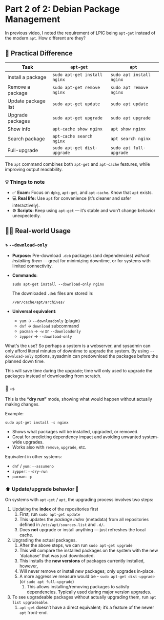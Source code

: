 # Part 2 of 2: Debian Package Management 

In previous video, I noted the requirement of LPIC being `apt-get` instead of the modern `apt`. How different are they?

## 🧩 Practical Difference

| Task                | `apt-get`                    | `apt`                    |
| ------------------- | ---------------------------- | ------------------------ |
| Install a package   | `sudo apt-get install nginx` | `sudo apt install nginx` |
| Remove a package    | `sudo apt-get remove nginx`  | `sudo apt remove nginx`  |
| Update package list | `sudo apt-get update`        | `sudo apt update`        |
| Upgrade packages    | `sudo apt-get upgrade`       | `sudo apt upgrade`       |
| Show info           | `apt-cache show nginx`       | `apt show nginx`         |
| Search package      | `apt-cache search nginx`     | `apt search nginx`       |
| Full-upgrade        | `sudo apt-get dist-upgrade`  | `sudo apt full-upgrade`  |

The `apt` command combines both `apt-get` and `apt-cache` features, while improving output readability.

### 💡 Things to note
- ✅ **Exam:** Focus on `dpkg`, `apt-get`, and `apt-cache`. Know that `apt` exists.
- 💻 **Real life:** Use `apt` for convenience (it’s cleaner and safer interactively).
- ⚙️ **Scripts:** Keep using `apt-get` — it’s stable and won’t change behavior unexpectedly.

## 🏋️‍♀️ Real-world Usage

### ⤵️ `--download-only`
- **Purpose:** Pre-download `.deb` packages (and dependencies) _without installing them_ — great for minimizing downtime, or for systems with limited connectivity.
    
- **Commands:**
    ```
    sudo apt-get install --download-only nginx
    ```
    The downloaded `.deb` files are stored in:
    ```
    /var/cache/apt/archives/
    ```
- **Universal equivalent:**
    - `yum` → `--downloadonly` (plugin)        
    - `dnf` → `download` subcommand
    - `pacman` → `-w` or `--downloadonly`        
    - `zypper` → `--download-only`

What's the use? So perhaps a system is a webserver, and sysadmin can only afford literal minutes of downtime to upgrade the system. By using `--download-only` options, sysadmin can predownload the packages before the planned down time. 

This will save time during the upgrade; time will only used to upgrade the packages instead of downloading from scratch. 


### 👟 `-s` 
This is the **“dry run”** mode, showing what would happen without actually making changes.

Example:
```
sudo apt-get install -s nginx
```
- Shows what packages will be installed, upgraded, or removed.
- Great for predicting dependency impact and avoiding unwanted system-wide upgrades.
- Works also with `remove`, `upgrade`, etc.

Equivalent in other systems:
- `dnf` / `yum`: `--assumeno`
- `zypper`: `--dry-run`
- `pacman`: `-p`

### ⬆️ Update/upgrade behavior 🔁
On systems with `apt-get` / `apt`, the upgrading process involves two steps: 
1. Updating the **index** of the repositories first
	1. First, run `sudo apt-get update`
	2. This updates the _package index_ (metadata) from all repositories defined in `/etc/apt/sources.list` and `.d/`.
	3. Does **not** upgrade or install anything — just refreshes the local cache.
2. Upgrading the actual packages. 
	1. After the above steps, we can run `sudo apt-get upgrade`
	2. This will compare the installed packages on the system with the new 'database' that was just downloaded. 
	3. This installs the **new versions** of packages currently installed, however,
	4. Will never remove or install _new_ packages; only upgrades in-place.
	5. A more aggressive measure would be - `sudo apt-get dist-upgrade` (or `sudo apt full-upgrade`)
		1. This allows installing/removing packages to satisfy dependencies. Typically used during major version upgrades.
3. To see upgradeable packages without actually upgrading them, run `apt list upgradeable`. 
	1. `apt-get` doesn’t have a direct equivalent; it’s a feature of the newer `apt` front-end.